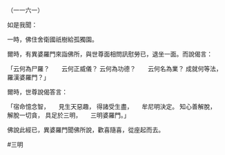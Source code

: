 （一一六一）

如是我聞：

一時，佛住舍衛國祇樹給孤獨園。

爾時，有異婆羅門來詣佛所，與世尊面相問訊慰勞已，退坐一面。而說偈言：

「云何為尸羅？　　云何正威儀？
云何為功德？　　云何名為業？
成就何等法，　　羅漢婆羅門？」

爾時，世尊說偈答言：

「宿命憶念智，　　見生天惡趣，
得諸受生盡，　　牟尼明決定。
知心善解脫，　　解脫一切貪，
具足於三明，　　三明婆羅門。」

佛說此經已，異婆羅門聞佛所說，歡喜隨喜，從座起而去。



#三明
